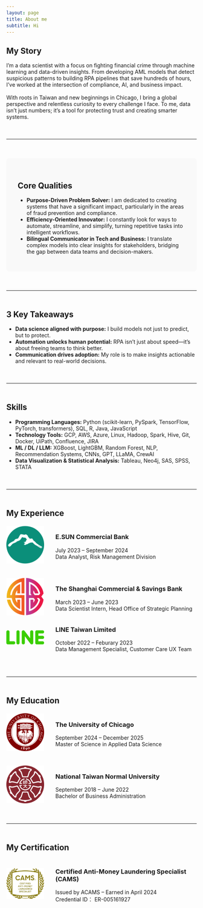 ```yaml
---
layout: page
title: About me
subtitle: Hi
---
```


<section>
  <h2>My Story</h2>
  <p>
    I’m a data scientist with a focus on fighting financial crime through machine learning and data-driven insights. From developing AML models that detect suspicious patterns to building RPA pipelines that save hundreds of hours, I’ve worked at the intersection of compliance, AI, and business impact. <br><br>
    With roots in Taiwan and new beginnings in Chicago, I bring a global perspective and relentless curiosity to every challenge I face. To me, data isn’t just numbers; it’s a tool for protecting trust and creating smarter systems.
  </p>
</section>

<hr style="margin: 50px 0;">

<section style="background-color: #f9f9f9; padding: 30px; border-radius: 8px;">
  <h2>Core Qualities</h2>
  <ul>
    <li><strong>Purpose-Driven Problem Solver:</strong> I am dedicated to creating systems that have a significant impact, particularly in the areas of fraud prevention and compliance.</li>
    <li><strong>Efficiency-Oriented Innovator:</strong> I constantly look for ways to automate, streamline, and simplify, turning repetitive tasks into intelligent workflows.</li>
    <li><strong>Bilingual Communicator in Tech and Business:</strong> I translate complex models into clear insights for stakeholders, bridging the gap between data teams and decision-makers.</li>
  </ul>
</section>

<hr style="margin: 50px 0;">

<section>
  <h2>3 Key Takeaways</h2>
  <ul>
    <li><strong>Data science aligned with purpose:</strong> I build models not just to predict, but to protect.</li>
    <li><strong>Automation unlocks human potential:</strong> RPA isn’t just about speed—it’s about freeing teams to think better.</li>
    <li><strong>Communication drives adoption:</strong> My role is to make insights actionable and relevant to real-world decisions.</li>
  </ul>
</section>

<hr style="margin: 50px 0;">

<section class="skills-section" style="text-align: left; margin: 2rem auto; max-width: 800px;">
  <h2 style="text-align: left;">Skills</h2>
  <ul>
    <li><strong>Programming Languages:</strong> Python (scikit-learn, PySpark, TensorFlow, PyTorch, transformers), SQL, R, Java, JavaScript</li>
    <li><strong>Technology Tools:</strong> GCP, AWS, Azure, Linux, Hadoop, Spark, Hive, Git, Docker, UiPath, Confluence, JIRA</li>
    <li><strong>ML / DL / LLM:</strong> XGBoost, LightGBM, Random Forest, NLP, Recommendation Systems, CNNs, GPT, LLaMA, CrewAI</li>
    <li><strong>Data Visualization & Statistical Analysis:</strong> Tableau, Neo4j, SAS, SPSS, STATA</li>
  </ul>
</section>

<hr style="margin: 50px 0;">

<section>
  <h2>My Experience</h2>

  <div style="display: flex; align-items: center; margin-bottom: 30px;">
    <img src="/assets/img/esunbank.png" alt="E.SUN BANK Logo" style="width: 100px; margin-right: 30px;">
    <div>
      <h3>E.SUN Commercial Bank</h3>
      <p>July 2023 – September 2024<br>Data Analyst, Risk Management Division</p>
    </div>
  </div>

  <div style="display: flex; align-items: center;">
    <img src="/assets/img/scsb1.jpeg" alt="The Shanghai Commercial & Savings Bank Logo" style="width: 100px; margin-right: 30px;">
    <div>
      <h3>The Shanghai Commercial & Savings Bank</h3>
      <p>March 2023 – June 2023<br>Data Scientist Intern, Head Office of Strategic Planning</p>
    </div>
  </div>
  
  <div style="display: flex; align-items: center; margin-bottom: 30px;">
    <img src="/assets/img/LINE.png" alt="LINE Taiwan Limited Logo" style="width: 100px; margin-right: 30px;">
    <div>
      <h3>LINE Taiwan Limited</h3>
      <p>October 2022 – Feburary 2023<br>Data Management Specialist, Customer Care UX Team</p>
    </div>
  </div>
</section>

<hr style="margin: 50px 0;">

<section>
  <h2>My Education</h2>

  <div style="display: flex; align-items: center; margin-bottom: 30px;">
    <img src="/assets/img/uchicago.png" alt="University of Chicago Logo" style="width: 100px; margin-right: 30px;">
    <div>
      <h3>The University of Chicago</h3>
      <p>September 2024 – December 2025<br>Master of Science in Applied Data Science</p>
    </div>
  </div>

  <div style="display: flex; align-items: center;">
    <img src="/assets/img/ntnu.png" alt="National Taiwan Normal University Logo" style="width: 100px; margin-right: 30px;">
    <div>
      <h3>National Taiwan Normal University</h3>
      <p>September 2018 – June 2022<br>Bachelor of Business Administration</p>
    </div>
  </div>
</section>

<hr style="margin: 50px 0;">

<section>
  <h2>My Certification</h2>
  <div style="display: flex; align-items: center;">
    <img src="/assets/img/CAMS.jpg" alt="CAMS Certification Logo" style="width: 100px; margin-right: 30px;">
    <div>
      <h3>Certified Anti-Money Laundering Specialist (CAMS)</h3>
      <p>Issued by ACAMS – Earned in April 2024<br>Credential ID： ER-005161927</p>
    </div>
  </div>
</section>
